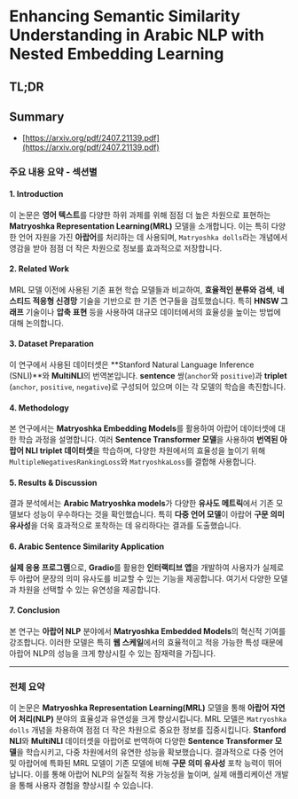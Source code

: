 # Enhancing Semantic Similarity Understanding in Arabic NLP with Nested Embedding Learning
## TL;DR
## Summary
- [https://arxiv.org/pdf/2407.21139.pdf](https://arxiv.org/pdf/2407.21139.pdf)

### 주요 내용 요약 - 섹션별

#### 1. Introduction
이 논문은 **영어 텍스트**를 다양한 하위 과제를 위해 점점 더 높은 차원으로 표현하는 **Matryoshka Representation Learning(MRL)** 모델을 소개합니다. 이는 특히 다양한 언어 자원을 가진 **아랍어**를 처리하는 데 사용되며, `Matryoshka dolls`라는 개념에서 영감을 받아 점점 더 작은 차원으로 정보를 효과적으로 저장합니다.

#### 2. Related Work
MRL 모델 이전에 사용된 기존 표현 학습 모델들과 비교하여, **효율적인 분류와 검색**, **네스티드 적응형 신경망** 기술을 기반으로 한 기존 연구들을 검토했습니다. 특히 **HNSW 그래프** 기술이나 **압축 표현** 등을 사용하여 대규모 데이터에서의 효율성을 높이는 방법에 대해 논의합니다.

#### 3. Dataset Preparation
이 연구에서 사용된 데이터셋은 **Stanford Natural Language Inference (SNLI)**와 **MultiNLI**의 번역본입니다. **sentence** 쌍(`anchor`와 `positive`)과 **triplet** (`anchor`, `positive`, `negative`)로 구성되어 있으며 이는 각 모델의 학습을 촉진합니다.

#### 4. Methodology
본 연구에서는 **Matryoshka Embedding Models**를 활용하여 아랍어 데이터셋에 대한 학습 과정을 설명합니다. 여러 **Sentence Transformer 모델**을 사용하여 **번역된 아랍어 NLI triplet 데이터셋**을 학습하며, 다양한 차원에서의 효율성을 높이기 위해 `MultipleNegativesRankingLoss`와 `MatryoshkaLoss`를 결합해 사용합니다.

#### 5. Results & Discussion
결과 분석에서는 **Arabic Matryoshka models**가 다양한 **유사도 메트릭**에서 기존 모델보다 성능이 우수하다는 것을 확인했습니다. 특히 **다중 언어 모델**이 아랍어 **구문 의미 유사성**을 더욱 효과적으로 포착하는 데 유리하다는 결과를 도출했습니다.

#### 6. Arabic Sentence Similarity Application
**실제 응용 프로그램**으로, **Gradio**를 활용한 **인터랙티브 앱**을 개발하여 사용자가 실제로 두 아랍어 문장의 의미 유사도를 비교할 수 있는 기능을 제공합니다. 여기서 다양한 모델과 차원을 선택할 수 있는 유연성을 제공합니다.

#### 7. Conclusion
본 연구는 **아랍어 NLP** 분야에서 **Matryoshka Embedded Models**의 혁신적 기여를 강조합니다. 이러한 모델은 특히 **웹 스케일**에서의 효율적이고 적응 가능한 특성 때문에 아랍어 NLP의 성능을 크게 향상시킬 수 있는 잠재력을 가집니다.

---

### 전체 요약

이 논문은 **Matryoshka Representation Learning(MRL)** 모델을 통해 **아랍어 자연어 처리(NLP)** 분야의 효율성과 유연성을 크게 향상시킵니다. MRL 모델은 `Matryoshka dolls` 개념을 차용하여 점점 더 작은 차원으로 중요한 정보를 집중시킵니다. **Stanford NLI**와 **MultiNLI** 데이터셋을 아랍어로 번역하여 다양한 **Sentence Transformer 모델**을 학습시키고, 다중 차원에서의 유연한 성능을 확보했습니다. 결과적으로 다중 언어 및 아랍어에 특화된 MRL 모델이 기존 모델에 비해 **구문 의미 유사성** 포착 능력이 뛰어납니다. 이를 통해 아랍어 NLP의 실질적 적용 가능성을 높이며, 실제 애플리케이션 개발을 통해 사용자 경험을 향상시킬 수 있습니다.